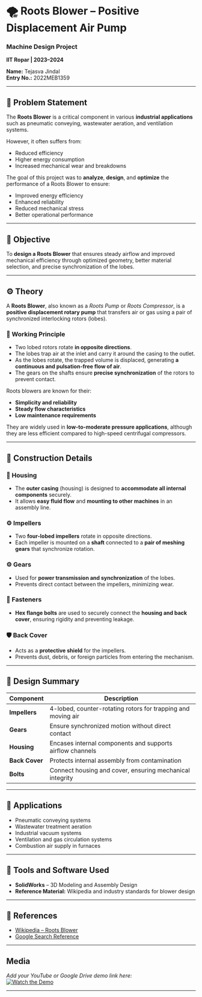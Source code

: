 # 🌪️ Roots Blower – Positive Displacement Air Pump

### Machine Design Project  
**IIT Ropar | 2023–2024**

**Name:** Tejasva Jindal  
**Entry No.:** 2022MEB1359  

---

## 📘 Problem Statement

The **Roots Blower** is a critical component in various **industrial applications** such as pneumatic conveying, wastewater aeration, and ventilation systems.  

However, it often suffers from:
- Reduced efficiency  
- Higher energy consumption  
- Increased mechanical wear and breakdowns  

The goal of this project was to **analyze**, **design**, and **optimize** the performance of a Roots Blower to ensure:
- Improved energy efficiency  
- Enhanced reliability  
- Reduced mechanical stress  
- Better operational performance  

---

## 🎯 Objective

To **design a Roots Blower** that ensures steady airflow and improved mechanical efficiency through optimized geometry, better material selection, and precise synchronization of the lobes.

---

## ⚙️ Theory

A **Roots Blower**, also known as a *Roots Pump* or *Roots Compressor*, is a **positive displacement rotary pump** that transfers air or gas using a pair of synchronized interlocking rotors (lobes).  

### 🔹 Working Principle
- Two lobed rotors rotate **in opposite directions**.  
- The lobes trap air at the inlet and carry it around the casing to the outlet.  
- As the lobes rotate, the trapped volume is displaced, generating **a continuous and pulsation-free flow of air**.  
- The gears on the shafts ensure **precise synchronization** of the rotors to prevent contact.  

Roots blowers are known for their:
- **Simplicity and reliability**  
- **Steady flow characteristics**  
- **Low maintenance requirements**  

They are widely used in **low-to-moderate pressure applications**, although they are less efficient compared to high-speed centrifugal compressors.

---

## 🧩 Construction Details

### 🧱 Housing
- The **outer casing** (housing) is designed to **accommodate all internal components** securely.  
- It allows **easy fluid flow** and **mounting to other machines** in an assembly line.  

### ⚙️ Impellers
- Two **four-lobed impellers** rotate in opposite directions.  
- Each impeller is mounted on a **shaft** connected to a **pair of meshing gears** that synchronize rotation.  

### ⚙️ Gears
- Used for **power transmission and synchronization** of the lobes.  
- Prevents direct contact between the impellers, minimizing wear.  

### 🔩 Fasteners
- **Hex flange bolts** are used to securely connect the **housing and back cover**, ensuring rigidity and preventing leakage.  

### 🛡️ Back Cover
- Acts as a **protective shield** for the impellers.  
- Prevents dust, debris, or foreign particles from entering the mechanism.  

---

## 🧠 Design Summary

| Component | Description |
|------------|-------------|
| **Impellers** | 4-lobed, counter-rotating rotors for trapping and moving air |
| **Gears** | Ensure synchronized motion without direct contact |
| **Housing** | Encases internal components and supports airflow channels |
| **Back Cover** | Protects internal assembly from contamination |
| **Bolts** | Connect housing and cover, ensuring mechanical integrity |

---

## 🧰 Applications

- Pneumatic conveying systems  
- Wastewater treatment aeration  
- Industrial vacuum systems  
- Ventilation and gas circulation systems  
- Combustion air supply in furnaces  

---

## 🧩 Tools and Software Used

- **SolidWorks** – 3D Modeling and Assembly Design  
- **Reference Material:** Wikipedia and industry standards for blower design  

---


## 🧾 References

- [Wikipedia – Roots Blower](https://en.wikipedia.org/wiki/Roots_blower)  
- [Google Search Reference](https://www.google.com/webhp?authuser=1)  

---

## Media

_Add your YouTube or Google Drive demo link here:_  
[![Watch the Demo](https://img.shields.io/badge/🎥-Watch%20Project%20Demo-blue)](YOUR_VIDEO_LINK)

---
